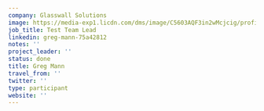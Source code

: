 ```yaml
---
company: Glasswall Solutions
image: https://media-exp1.licdn.com/dms/image/C5603AQF3in2wMcjcig/profile-displayphoto-shrink_800_800/0?e=1605139200&v=beta&t=s5QyUsGQXBsIvoVBxnMs__Le2rulk8-EXGK82G2llG4
job_title: Test Team Lead
linkedin: greg-mann-75a42812
notes: ''
project_leader: ''
status: done
title: Greg Mann
travel_from: ''
twitter: ''
type: participant
website: ''
---
```

